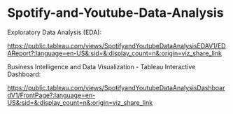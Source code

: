 # Spotify-and-Youtube-Data-Analysis

Exploratory Data Analysis (EDA):

https://public.tableau.com/views/SpotifyandYoutubeDataAnalysisEDAV1/EDAReport?:language=en-US&:sid=&:display_count=n&:origin=viz_share_link




Business Intelligence and Data Visualization - Tableau Interactive Dashboard:

https://public.tableau.com/views/SpotifyandYoutubeDataAnalysisDashboardV1/FrontPage?:language=en-US&:sid=&:display_count=n&:origin=viz_share_link
